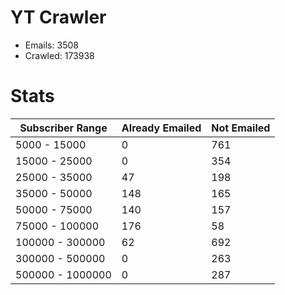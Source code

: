 # YT Crawler
- Emails: 3508
- Crawled: 173938

# Stats
| Subscriber Range  | Already Emailed | Not Emailed |
|-------|-------|-------|
| 5000 - 15000 | 0 | 761 |
| 15000 - 25000 | 0 | 354 |
| 25000 - 35000 | 47 | 198 |
| 35000 - 50000 | 148 | 165 |
| 50000 - 75000 | 140 | 157 |
| 75000 - 100000 | 176 | 58 |
| 100000 - 300000 | 62 | 692 |
| 300000 - 500000 | 0 | 263 |
| 500000 - 1000000 | 0 | 287 |
